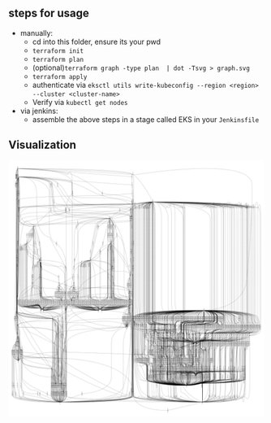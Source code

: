 ## steps for usage
- manually:
	- cd into this folder, ensure its your pwd
	- ```terraform init```
	- ```terraform plan```
	- (optional)```terraform graph -type plan  | dot -Tsvg > graph.svg```
	- ```terraform apply```
	- authenticate via ```eksctl utils write-kubeconfig --region <region> --cluster <cluster-name>```
	- Verify via ```kubectl get nodes```
- via jenkins:
	- assemble the above steps in a stage called EKS in your ```Jenkinsfile```
## Visualization
![plan graph](graph.jpeg)
